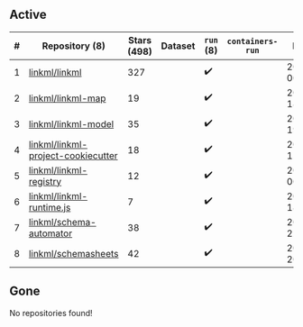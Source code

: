 ## Active
| # | Repository (8) | Stars (498) | Dataset | `run` (8) | `containers-run` | Last Modified |
| --- | --- | --- | --- | --- | --- | --- |
| 1 | [linkml/linkml](https://github.com/linkml/linkml) | 327 |  | :heavy_check_mark: |  | 2024-12-02 00:57:21+00:00 |
| 2 | [linkml/linkml-map](https://github.com/linkml/linkml-map) | 19 |  | :heavy_check_mark: |  | 2024-11-26 18:43:00+00:00 |
| 3 | [linkml/linkml-model](https://github.com/linkml/linkml-model) | 35 |  | :heavy_check_mark: |  | 2024-11-22 19:00:49+00:00 |
| 4 | [linkml/linkml-project-cookiecutter](https://github.com/linkml/linkml-project-cookiecutter) | 18 |  | :heavy_check_mark: |  | 2024-10-25 15:02:38+00:00 |
| 5 | [linkml/linkml-registry](https://github.com/linkml/linkml-registry) | 12 |  | :heavy_check_mark: |  | 2024-02-27 00:23:18+00:00 |
| 6 | [linkml/linkml-runtime.js](https://github.com/linkml/linkml-runtime.js) | 7 |  | :heavy_check_mark: |  | 2023-06-12 18:56:08+00:00 |
| 7 | [linkml/schema-automator](https://github.com/linkml/schema-automator) | 38 |  | :heavy_check_mark: |  | 2024-08-19 22:42:22+00:00 |
| 8 | [linkml/schemasheets](https://github.com/linkml/schemasheets) | 42 |  | :heavy_check_mark: |  | 2024-09-05 20:24:53+00:00 |

## Gone
No repositories found!
